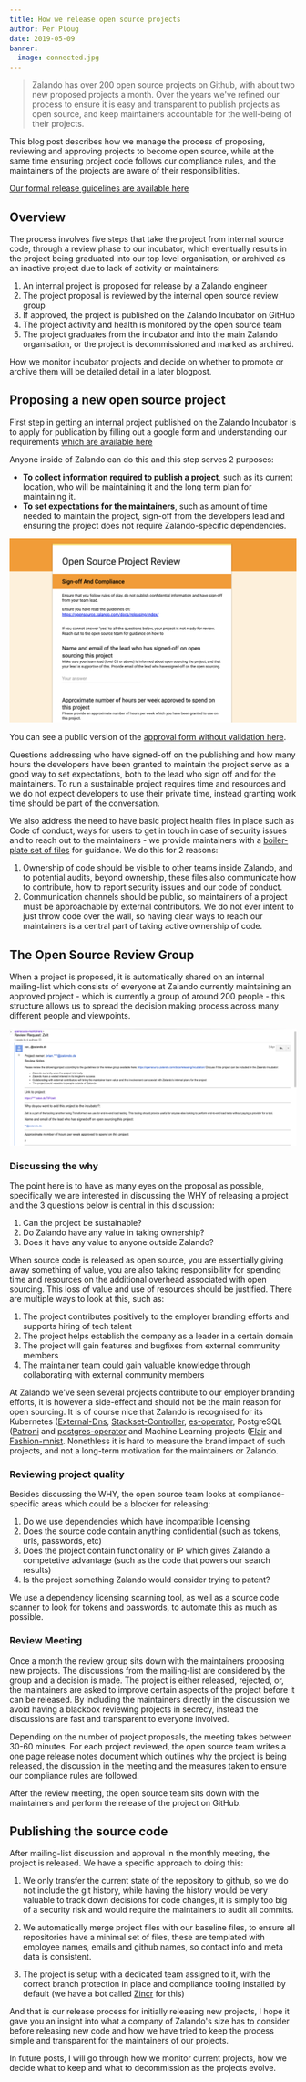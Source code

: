 ```yaml
---
title: How we release open source projects
author: Per Ploug
date: 2019-05-09
banner:
  image: connected.jpg
---
```


> Zalando has over 200 open source projects on Github, with about two new proposed projects a month. Over the years we've refined our process to ensure it is easy and transparent to publish projects as open source, and keep maintainers accountable for the well-being of their projects.

This blog post describes how we manage the process of proposing, reviewing and approving projects to become open source, while at the same time ensuring project code follows our compliance rules, and the maintainers of the projects are aware of their responsibilities.

[Our formal release guidelines are available here](https://opensource.zalando.com/docs/releasing/index/)

## Overview

The process involves five steps that take the project from internal source code, through a review phase to our incubator, which eventually results in the project being graduated into our top level organisation, or archived as an inactive project due to lack of activity or maintainers:

1. An internal project is proposed for release by a Zalando engineer
2. The project proposal is reviewed by the internal open source review group
3. If approved, the project is published on the Zalando Incubator on GitHub
4. The project activity and health is monitored by the open source team
5. The project graduates from the incubator and into the main Zalando organisation, or the project is decommissioned and marked as archived.

How we monitor incubator projects and decide on whether to promote or archive them will be detailed detail in a later blogpost.

## Proposing a new open source project
First step in getting an internal project published on the Zalando Incubator is to apply for publication by filling out a google form and understanding our requirements [which are available here](https://opensource.zalando.com/docs/releasing/index/)

Anyone inside of Zalando can do this and this step serves 2 purposes:

- **To collect information required to publish a project**, such as its current location, who will be maintaining it and the long term plan for maintaining it. 
- **To set expectations for the maintainers**, such as amount of time needed to maintain the project, sign-off from the developers lead and ensuring the project does not require Zalando-specific dependencies.

![Project Release Form](/assets/img/os-release-form.png)

You can see a public version of the [approval form without validation here](https://goo.gl/forms/9C4xlel5DlIK52Xw1).

Questions addressing who have signed-off on the publishing and how many hours the developers have been granted to maintain the project serve as a good way to set expectations, both to the lead who sign off and for the maintainers. To run a sustainable project requires time and resources and we do not expect developers to use their private time, instead granting work time should be part of the conversation. 

We also address the need to have basic project health files in place such as Code of conduct, ways for users to get in touch in case of security issues and to reach out to the maintainers - we provide maintainers with a [boiler-plate set of files](https://github.com/zalando-incubator/new-project) for guidance. We do this for 2 reasons:

1. Ownership of code should be visible to other teams inside Zalando, and to potential audits, beyond ownership, these files also communicate how to contribute, how to report security issues and our code of conduct. 
2. Communication channels should be public, so maintainers of a project must be approachable by external contributors. We do not ever intent to just throw code over the wall, so having clear ways to reach our maintainers is a central part of taking active ownership of code. 


## The Open Source Review Group
When a project is proposed, it is automatically shared on an internal mailing-list which consists of everyone at Zalando currently maintaining an approved project - which is currently a group of around 200 people - this structure allows us to spread the decision making process across many different people and viewpoints. 

![Review Group](/assets/img/review-group.png)


### Discussing the why
The point here is to have as many eyes on the proposal as possible, specifically we are interested in discussing the WHY of releasing a project and the 3 questions below is central in this discussion:

1. Can the project be sustainable?
2. Do Zalando have any value in taking ownership?
3. Does it have any value to anyone outside Zalando?

When source code is released as open source, you are essentially giving away something of value, you are also taking responsibility for spending time and resources on the additional overhead associated with open sourcing. This loss of value and use of resources should be justified. There are multiple ways to look at this, such as:

1. The project contributes positively to the employer branding efforts and supports hiring of tech talent
2. The project helps establish the company as a leader in a certain domain
3. The project will gain features and bugfixes from external community members
4. The maintainer team could gain valuable knowledge through collaborating with external community members

At Zalando we've seen several projects contribute to our employer branding efforts, it is however a side-effect and should not be the main reason for open sourcing. It is of course nice that Zalando is recognised for its Kubernetes  ([External-Dns](https://github.com/kubernetes-incubator/external-dns), [Stackset-Controller](https://github.com/zalando-incubator/stackset-controller), [es-operator](https://github.com/zalando-incubator/es-operator), PostgreSQL ([Patroni](https://github.com/zalando/patroni) and [postgres-operator](https://github.com/zalando/postgres-operator) and Machine Learning projects ([Flair](https://github.com/zalandoresearch/flair) and [Fashion-mnist](https://github.com/zalandoresearch/fashion-mnist). Nonethless it is hard to measure the brand impact of such projects, and not a long-term motivation for the maintainers or Zalando. 

### Reviewing project quality
Besides discussing the WHY, the open source team looks at compliance-specific areas which could be a blocker for releasing:

1. Do we use dependencies which have incompatible licensing
2. Does the source code contain anything confidential (such as tokens, urls, passwords, etc) 
3. Does the project contain functionality or IP which gives Zalando a competetive advantage (such as the code that powers our search results)
4. Is the project something Zalando would consider trying to patent?

We use a dependency licensing scanning tool, as well as a source code scanner to look for tokens and passwords, to automate this as much as possible.

### Review Meeting
Once a month the review group sits down with the maintainers proposing new projects. The discussions from the mailing-list are considered by the group and a decision is made. The project is either released, rejected, or, the maintainers are asked to improve certain aspects of the project before it can be released. By including the maintainers directly in the discussion we avoid having a blackbox reviewing projects in secrecy, instead the discussions are fast and transparent to everyone involved. 

Depending on the number of project proposals, the meeting takes between 30-60 minutes. For each project reviewed, the open source team writes a one page release notes document which outlines why the project is being released, the discussion in the meeting and the measures taken to ensure our compliance rules are followed. 

After the review meeting, the open source team sits down with the maintainers and perform the release of the project on GitHub.

## Publishing the source code
After mailing-list discussion and approval in the monthly meeting, the project is released. We have a specific approach to doing this:

1. We only transfer the current state of the repository to github, so we do not include the git history, while having the history would be very valuable to track down decisions for code changes, it is simply too big of a security risk and would require the maintainers to audit all commits.

2. We automatically merge project files with our baseline files, to ensure all repositories have a minimal set of files, these are templated with employee names, emails and github names, so contact info and meta data is consistent. 

3. The project is setup with a dedicated team assigned to it, with the correct branch protection in place and compliance tooling installed by default (we have a bot called [Zincr](https://github.com/zalando-incubator/zincr) for this)


And that is our release process for initially releasing new projects, I hope it gave you an insight into what a company of Zalando's size has to consider before releasing new code and how we have tried to keep the process simple and transparent for the maintainers of our projects. 

In future posts, I will go through how we monitor current projects, how we decide what to keep and what to decommission as the projects evolve.
